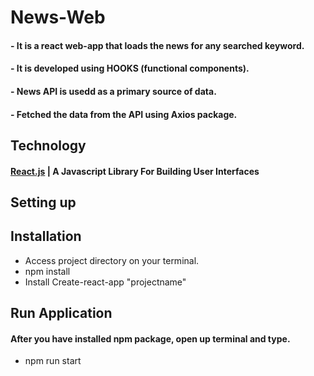 # News-Web
#### - It is a react web-app that loads the news for any searched keyword.
#### - It is developed using HOOKS (functional components).
#### - News API is usedd as a primary source of data.
#### - Fetched the data from the API using Axios package.

## Technology
#### [React.js](http://reactjs.org) | A Javascript Library For Building User Interfaces

## Setting up

## Installation
  * Access project directory on your terminal.
  * npm install
  * Install Create-react-app "projectname"

## Run Application
  #### After you have installed npm package, open up terminal and type.
   * npm run start
